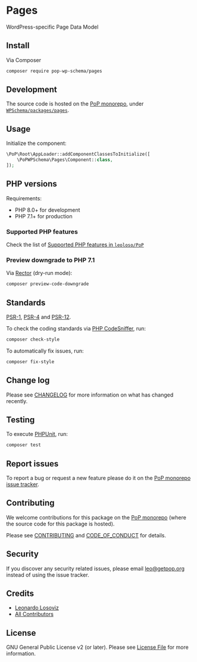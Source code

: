 # Pages

<!--
[![Build Status][ico-travis]][link-travis]
[![Quality Score][ico-code-quality]][link-code-quality]
[![Software License][ico-license]](LICENSE.md)
[![Latest Version on Packagist][ico-version]][link-packagist]
[![Coverage Status][ico-scrutinizer]][link-scrutinizer]
[![Total Downloads][ico-downloads]][link-downloads]
-->

WordPress-specific Page Data Model

## Install

Via Composer

``` bash
composer require pop-wp-schema/pages
```

## Development

The source code is hosted on the [PoP monorepo](https://github.com/leoloso/PoP), under [`WPSchema/packages/pages`](https://github.com/leoloso/PoP/tree/master/layers/WPSchema/packages/pages).

## Usage

Initialize the component:

``` php
\PoP\Root\AppLoader::addComponentClassesToInitialize([
    \PoPWPSchema\Pages\Component::class,
]);
```

## PHP versions

Requirements:

- PHP 8.0+ for development
- PHP 7.1+ for production

### Supported PHP features

Check the list of [Supported PHP features in `leoloso/PoP`](https://github.com/leoloso/PoP/blob/master/docs/supported-php-features.md)

### Preview downgrade to PHP 7.1

Via [Rector](https://github.com/rectorphp/rector) (dry-run mode):

```bash
composer preview-code-downgrade
```

## Standards

[PSR-1](https://www.php-fig.org/psr/psr-1), [PSR-4](https://www.php-fig.org/psr/psr-4) and [PSR-12](https://www.php-fig.org/psr/psr-12).

To check the coding standards via [PHP CodeSniffer](https://github.com/squizlabs/PHP_CodeSniffer), run:

``` bash
composer check-style
```

To automatically fix issues, run:

``` bash
composer fix-style
```

## Change log

Please see [CHANGELOG](CHANGELOG.md) for more information on what has changed recently.

## Testing

To execute [PHPUnit](https://phpunit.de/), run:

``` bash
composer test
```

## Report issues

To report a bug or request a new feature please do it on the [PoP monorepo issue tracker](https://github.com/leoloso/PoP/issues).

## Contributing

We welcome contributions for this package on the [PoP monorepo](https://github.com/leoloso/PoP) (where the source code for this package is hosted).

Please see [CONTRIBUTING](CONTRIBUTING.md) and [CODE_OF_CONDUCT](CODE_OF_CONDUCT.md) for details.

## Security

If you discover any security related issues, please email leo@getpop.org instead of using the issue tracker.

## Credits

- [Leonardo Losoviz][link-author]
- [All Contributors][link-contributors]

## License

GNU General Public License v2 (or later). Please see [License File](LICENSE.md) for more information.

[ico-version]: https://img.shields.io/packagist/v/pop-wp-schema/pages.svg?style=flat-square
[ico-license]: https://img.shields.io/badge/license-GPLv2-brightgreen.svg?style=flat-square
[ico-travis]: https://img.shields.io/travis/pop-wp-schema/pages/master.svg?style=flat-square
[ico-scrutinizer]: https://img.shields.io/scrutinizer/coverage/g/pop-wp-schema/pages.svg?style=flat-square
[ico-code-quality]: https://img.shields.io/scrutinizer/g/pop-wp-schema/pages.svg?style=flat-square
[ico-downloads]: https://img.shields.io/packagist/dt/pop-wp-schema/pages.svg?style=flat-square

[link-packagist]: https://packagist.org/packages/pop-wp-schema/pages
[link-travis]: https://travis-ci.org/pop-wp-schema/pages
[link-scrutinizer]: https://scrutinizer-ci.com/g/pop-wp-schema/pages/code-structure
[link-code-quality]: https://scrutinizer-ci.com/g/pop-wp-schema/pages
[link-downloads]: https://packagist.org/packages/pop-wp-schema/pages
[link-author]: https://github.com/leoloso
[link-contributors]: ../../../../../../contributors
